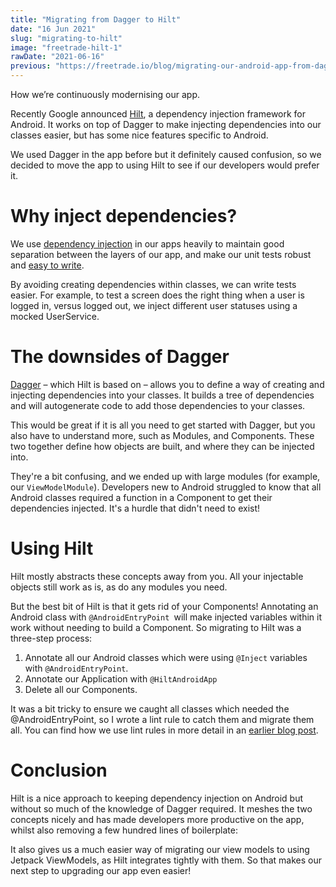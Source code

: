 ```yaml
---
title: "Migrating from Dagger to Hilt"
date: "16 Jun 2021"
slug: "migrating-to-hilt"
image: "freetrade-hilt-1"
rawDate: "2021-06-16"
previous: "https://freetrade.io/blog/migrating-our-android-app-from-dagger-to-hilt"
---
```

How we’re continuously modernising our app.

Recently Google announced [Hilt](https://dagger.dev/hilt/), a dependency injection framework for Android. It works on top of Dagger to make injecting dependencies into our classes easier, but has some nice features specific to Android.

We used Dagger in the app before but it definitely caused confusion, so we decided to move the app to using Hilt to see if our developers would prefer it.


# Why inject dependencies?

We use [dependency injection](https://www.freecodecamp.org/news/a-quick-intro-to-dependency-injection-what-it-is-and-when-to-use-it-7578c84fa88f/) in our apps heavily to maintain good separation between the layers of our app, and make our unit tests robust and [easy to write](https://developer.android.com/training/dependency-injection/hilt-testing).

By avoiding creating dependencies within classes, we can write tests easier. For example, to test a screen does the right thing when a user is logged in, versus logged out, we inject different user statuses using a mocked UserService.


# The downsides of Dagger

[Dagger](https://dagger.dev/dev-guide/) – which Hilt is based on – allows you to define a way of creating and injecting dependencies into your classes. It builds a tree of dependencies and will autogenerate code to add those dependencies to your classes.

This would be great if it is all you need to get started with Dagger, but you also have to understand more, such as Modules, and Components. These two together define how objects are built, and where they can be injected into.

They're a bit confusing, and we ended up with large modules (for example, our `ViewModelModule`). Developers new to Android struggled to know that all Android classes required a function in a Component to get their dependencies injected. It's a hurdle that didn't need to exist!


# Using Hilt

Hilt mostly abstracts these concepts away from you. All your injectable objects still work as is, as do any modules you need.

But the best bit of Hilt is that it gets rid of your Components! Annotating an Android class with `@AndroidEntryPoint `will make injected variables within it work without needing to build a Component. So migrating to Hilt was a three-step process:

1. Annotate all our Android classes which were using `@Inject` variables with `@AndroidEntryPoint`.
1. Annotate our Application with `@HiltAndroidApp`
1. Delete all our Components.

It was a bit tricky to ensure we caught all classes which needed the @AndroidEntryPoint, so I wrote a lint rule to catch them and migrate them all. You can find how we use lint rules in more detail in an [earlier blog post](./lint-rules.md).


# Conclusion

Hilt is a nice approach to keeping dependency injection on Android but without so much of the knowledge of Dagger required. It meshes the two concepts nicely and has made developers more productive on the app, whilst also removing a few hundred lines of boilerplate:


It also gives us a much easier way of migrating our view models to using Jetpack ViewModels, as Hilt integrates tightly with them. So that makes our next step to upgrading our app even easier!